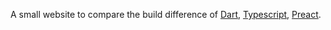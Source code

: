 A small website to compare the build difference of [Dart](https://github.com/dart-lang/angular2), [Typescript](https://github.com/angular/angular), [Preact](https://github.com/developit/preact).

